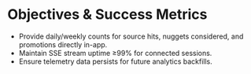 # Objectives & Success Metrics
- Provide daily/weekly counts for source hits, nuggets considered, and promotions directly in-app.
- Maintain SSE stream uptime ≥99% for connected sessions.
- Ensure telemetry data persists for future analytics backfills.
